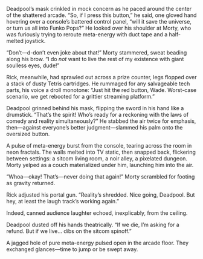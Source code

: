Deadpool’s mask crinkled in mock concern as he paced around the center of the shattered arcade. “So, if I press this button,” he said, one gloved hand hovering over a console’s battered control panel, “will it save the universe, or turn us all into Funko Pops?” He looked over his shoulder at Morty, who was furiously trying to reroute meta-energy with duct tape and a half-melted joystick. 

“Don’t—d-don’t even joke about that!” Morty stammered, sweat beading along his brow. “I do *not* want to live the rest of my existence with giant soulless eyes, dude!”

Rick, meanwhile, had sprawled out across a prize counter, legs flopped over a stack of dusty Tetris cartridges. He rummaged for any salvageable tech parts, his voice a droll monotone: “Just hit the red button, Wade. Worst-case scenario, we get rebooted for a grittier streaming platform.”

Deadpool grinned behind his mask, flipping the sword in his hand like a drumstick. “That’s the spirit! Who’s ready for a reckoning with the laws of comedy and reality simultaneously?” He stabbed the air twice for emphasis, then—against everyone’s better judgment—slammed his palm onto the oversized button.

A pulse of meta-energy burst from the console, tearing across the room in neon fractals. The walls melted into TV static, then snapped back, flickering between settings: a sitcom living room, a noir alley, a pixelated dungeon. Morty yelped as a couch materialized under him, launching him into the air.

“Whoa—okay! That’s—never doing that again!” Morty scrambled for footing as gravity returned.

Rick adjusted his portal gun. “Reality’s shredded. Nice going, Deadpool. But hey, at least the laugh track’s working again.”

Indeed, canned audience laughter echoed, inexplicably, from the ceiling.

Deadpool dusted off his hands theatrically. “If we die, I’m asking for a refund. But if we live… dibs on the sitcom spinoff.”

A jagged hole of pure meta-energy pulsed open in the arcade floor. They exchanged glances—time to jump or be swept away.